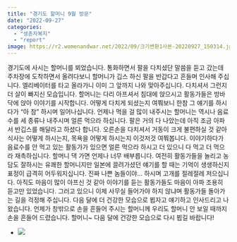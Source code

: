 ```yaml
---
title: "경기도 할머니 9월 방문"
date: "2022-09-27"
categories: 
  - "생존자복지"
  - "report"
image: https://r2.womenandwar.net/2022/09/크기변환1사본-20220927_150314.jpg
---
```


경기도에 사시는 할머니를 뵈었습니다. 통화하면서 팔을 다치셨단 말씀을 듣고 갔는데 주차장에 도착하면서 올려다보니 할머니가 깁스 하신 팔을 반갑다고 흔들며 인사해 주십니다. 엘리베이터를 타고 올라가니 이미 그 앞까지 나와 맞아주십니다. 다치셔서 그런지 더 살이 빠지신 모습입니다. 할머니는 다리 아프셔서 침대에 앉으시고 활동가들은 방바닥에 앉아 이야기를 시작합니다. 어떻게 다치게 되셨는지 여쭤보니 한참 그 얘기를 하시다가 “아 참” 하시며 일어나십니다. 언제나 먹을 걸 많이 내주시는 할머니는 역시나 음료수를 세 종류나 내주시며 얼른 먹으라 하십니다. 팔은 거의 다 나았는데 아직 조금 아파서 반깁스를 해달라고 하셨다 합니다. 오른손을 다치셔서 거동이 크게 불편하실 것 같아 식사는 어떻게 하시는지, 목욕을 어떻게 하시는지 이것저것 여쭤봅니다. 이야기하다가 음료수를 안 먹고 있는 활동가가 있으면 얼른 먹으라 하시고 더 있으니 다 먹고 더 먹으라 재촉하십니다. 할머니 댁 가면 언제나 너무 배부릅니다. 여전히 활동가들을 놀리고 농담도 잘하시는 유쾌한 할머니지만 일본에 끌려가셨던 얘기를 할 때는 기억이 생생하신지 표정이 급격히 어두워지십니다. 진짜 나쁜 놈들이야... 하시며 고개를 절레절레 저으십니다. 아직도 마음이 많이 아프신 것 같아 이야기를 듣는 활동가들도 마음이 아파 조용히 듣고만 있었습니다. 그러고 있으니 이제 사무실 들어가야 하지 않냐며 활동가들 돌아가는 길을 걱정해 주십니다. 다음 달에 더 건강한 모습으로 뵙자고 얘기하고 인사드리고 나왔습니다. 언제가 창밖으로 손을 흔들어 주시는 할머니께 우리도 할머니 안 보일 때까지 손을 흔들어 드렸습니다. 할머니~ 다음 달에 건강한 모습으로 다시 뵙길 바랍니다!

- ![](https://r2.womenandwar.net/2022/09/크기변환1사본-20220927_150314.jpg)
